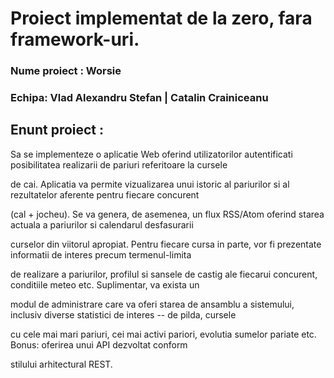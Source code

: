 # Proiect implementat de la zero, fara framework-uri.
### Nume proiect : Worsie
### Echipa: Vlad Alexandru Stefan | Catalin Crainiceanu
## Enunt proiect : 
<p>Sa se implementeze o aplicatie Web oferind utilizatorilor autentificati posibilitatea realizarii de pariuri referitoare la cursele</p>
<p>de cai. Aplicatia va permite vizualizarea unui istoric al pariurilor si al rezultatelor aferente pentru fiecare concurent</p>
<p>(cal + jocheu). Se va genera, de asemenea, un flux RSS/Atom oferind starea actuala a pariurilor si calendarul desfasurarii </p>
<p>curselor din viitorul apropiat. Pentru fiecare cursa in parte, vor fi prezentate informatii de interes precum termenul-limita </p>
<p>de realizare a pariurilor, profilul si sansele de castig ale fiecarui concurent, conditiile meteo etc. Suplimentar, va exista un </p>
<p>modul de administrare care va oferi starea de ansamblu a sistemului, inclusiv diverse statistici de interes -- de pilda, cursele </p>
<p>cu cele mai mari pariuri, cei mai activi pariori, evolutia sumelor pariate etc. Bonus: oferirea unui API dezvoltat conform </p>
<p>stilului arhitectural REST.</p>
